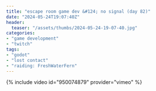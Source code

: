 ```yaml
---
title: "escape room game dev &#124; no signal (day 82)"
date: "2024-05-24T19:07:40Z"
header:
  teaser: "/assets/thumbs/2024-05-24-19-07-40.jpg"
categories:
- "game development"
- "twitch"
tags:
- "godot"
- "lost contact"
- "raiding: FreshWaterFern"
---
```

{% include video id="950074879" provider="vimeo" %}
